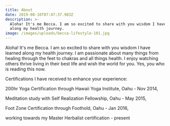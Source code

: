 ```yaml
---
title: About
date: 2019-08-16T07:47:37.983Z
description: >-
  Aloha! It's me Becca. I am so excited to share with you wisdom I have learned
  along my health journey.
image: /images/uploads/becca-lifestyle-101.jpg
---
```

Aloha! It's me Becca. I am so excited to share with you wisdom I have learned along my health journey. I am passionate about many things from healing through the feet to chakras and all things health. I enjoy watching others thrive living in their best life and wish the world for you. Yes, you who is reading this now. 

Certifications I have received to enhance your experience: 

200hr Yoga Certification through Hawaii Yoga Institute, Oahu - Nov 2014, 

Meditation study with Self Realization Fellowship, Oahu - May 2015, 

Foot Zone Certification through Foothold, Oahu - Jan 2016,

working towards my Master Herbalist certification - present
